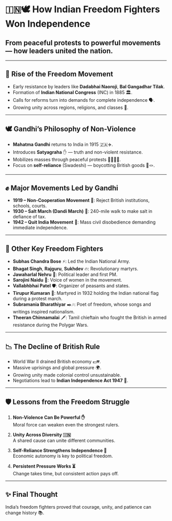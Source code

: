 # 🇮🇳🕊 How Indian Freedom Fighters Won Independence
## From peaceful protests to powerful movements — how leaders united the nation.

---

## 🌱 Rise of the Freedom Movement
- Early resistance by leaders like **Dadabhai Naoroji**, **Bal Gangadhar Tilak**.
- Formation of **Indian National Congress** (INC) in 1885 🏛️.
- Calls for reforms turn into demands for complete independence 🗣️.
- Growing unity across regions, religions, and classes 🤝.

---

## 🕊 Gandhi’s Philosophy of Non-Violence
- **Mahatma Gandhi** returns to India in 1915 🇿🇦✈️.
- Introduces **Satyagraha** ✋ — truth and non-violent resistance.
- Mobilizes masses through peaceful protests 🚶‍♀️🚶‍♂️.
- Focus on **self-reliance** (Swadeshi) — boycotting British goods 🧵🪢.

---

## ✊ Major Movements Led by Gandhi
- **1919 – Non-Cooperation Movement** 🚫: Reject British institutions, schools, courts.
- **1930 – Salt March (Dandi March)** 🧂: 240-mile walk to make salt in defiance of tax.
- **1942 – Quit India Movement** 📢: Mass civil disobedience demanding immediate independence.

---

## 👥 Other Key Freedom Fighters
- **Subhas Chandra Bose** ⚡: Led the Indian National Army.
- **Bhagat Singh**, **Rajguru**, **Sukhdev** 🔥: Revolutionary martyrs.
- **Jawaharlal Nehru** 🌹: Political leader and first PM.
- **Sarojini Naidu** 🎤: Voice of women in the movement.
- **Vallabhbhai Patel** 🛡️: Organizer of peasants and states.
- **Tirupur Kumaran** 🚩: Martyred in 1932 holding the Indian national flag during a protest march.
- **Subramania Bharathiyar** ✒️🎶: Poet of freedom, whose songs and writings inspired nationalism.
- **Theeran Chinnamalai** 🗡️: Tamil chieftain who fought the British in armed resistance during the Polygar Wars.

---

## 📉 The Decline of British Rule
- World War II drained British economy 💷💔.
- Massive uprisings and global pressure 🌍.
- Growing unity made colonial control unsustainable.
- Negotiations lead to **Indian Independence Act 1947** 📜.

---

## 🛡 Lessons from the Freedom Struggle
1. **Non-Violence Can Be Powerful ✋**  
   Moral force can weaken even the strongest rulers.
   
2. **Unity Across Diversity 🇮🇳**  
   A shared cause can unite different communities.

3. **Self-Reliance Strengthens Independence 🧵**  
   Economic autonomy is key to political freedom.

4. **Persistent Pressure Works ⏳**  
   Change takes time, but consistent action pays off.

---

## ✨ Final Thought
  
India’s freedom fighters proved that courage, unity, and patience can change history 📚.
